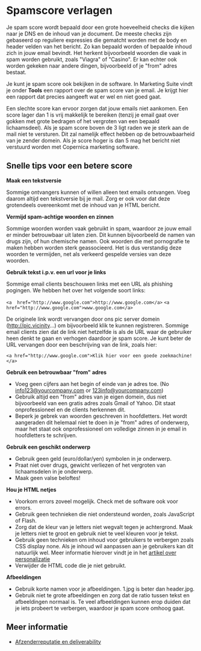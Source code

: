 # Spamscore verlagen

Je spam score wordt bepaald door een grote hoeveelheid checks die kijken 
naar je DNS en de inhoud van je document. De meeste checks zijn gebaseerd 
op reguliere expressies die gematcht worden met de body en header velden 
van het bericht. Zo kan bepaald worden of bepaalde inhoud zich in jouw 
email bevindt. Het herkent bijvoorbeeld woorden die vaak in spam worden 
gebruikt, zoals "Viagra" of "Casino". Er kan echter ook worden gekeken naar 
andere dingen, bijvoorbeeld of je "from" adres bestaat.

Je kunt je spam score ook bekijken in de software. In Marketing Suite vindt 
je onder **Tools** een rapport over de spam score van je email. Je krijgt 
hier een rapport dat precies aangeeft wat er wel en niet goed gaat.

Een slechte score kan ervoor zorgen dat jouw emails niet aankomen. Een score 
lager dan 1 is vrij makkelijk te bereiken (tenzij je email gaat over 
gokken met grote bedragen of het vergroten van een bepaald lichaamsdeel). 
Als je spam score boven de 3 ligt raden we je sterk aan de mail niet te 
versturen. Dit zal namelijk effect hebben op de betrouwbaarheid van je 
zender domein. Als je score hoger is dan 5 mag het bericht niet verstuurd 
worden met Copernica marketing software.

## Snelle tips voor een betere score

**Maak een tekstversie**

Sommige ontvangers kunnen of willen alleen text emails ontvangen. Voeg daarom 
altijd een tekstversie bij je mail. Zorg er ook voor dat deze grotendeels 
overeenkomt met de inhoud van je HTML bericht.

**Vermijd spam-achtige woorden en zinnen**

Sommige woorden worden vaak gebruikt in spam, waardoor ze jouw email er minder 
betrouwbaar uit laten zien. Dit kunnen bijvoorbeeld de namen van drugs zijn, 
of hun chemische namen. Ook woorden die met pornografie te maken hebben worden 
sterk geassocieerd. Het is dus verstandig deze woorden te vermijden, net 
als verkeerd gespelde versies van deze woorden.

**Gebruik tekst i.p.v. een url voor je links**

Sommige email clients beschouwen links met een URL als phishing pogingen. 
We hebben het over het volgende soort links:

`<a  href="http://www.google.com">http://www.google.com</a>`
`<a  href="http://www.google.com">www.google.com</a>`

De originele link wordt vervangen door ons pic server domein (http://pic.vicinity...) 
om bijvoorbeeld klik te kunnen registreren. Sommige email clients zien 
dat de link niet hetzelfde is als de URL waar de gebruiker heen denkt te 
gaan en verhogen daardoor je spam score. Je kunt beter de URL vervangen 
door een beschrijving van de link, zoals hier:

`<a href="http://www.google.com">Klik hier voor een goede zoekmachine!</a>`

**Gebruik een betrouwbaar "from" adres**

-   Voeg geen cijfers aan het begin of einde van je adres toe. (No info123@yourcompany.com or 123info@yourcompany.com)
-   Gebruik altijd een "from" adres van je eigen domein, dus niet bijvoorbeeld 
    van een gratis adres zoals Gmail of Yahoo. Dit staat onprofessioneel en 
    de clients herkennen dit.
-   Beperk je gebrek van woorden geschreven in hoofdletters. Het wordt 
    aangeraden dit helemaal niet te doen in je "from" adres of onderwerp, 
    maar het staat ook onprofessioneel om volledige zinnen in je email 
    in hoofdletters te schrijven.


**Gebruik een geschikt onderwerp**

-   Gebruik geen geld (euro/dollar/yen) symbolen in je onderwerp.
-   Praat niet over drugs, gewicht verliezen of het vergroten van lichaamsdelen in 
    je onderwerp.
-   Maak geen valse beloftes!


**Hou je HTML netjes**

-   Voorkom errors zoveel mogelijk. Check met de software ook voor errors.
-   Gebruik geen technieken die niet ondersteund worden, zoals JavaScript of 
    Flash.
-   Zorg dat de kleur van je letters niet wegvalt tegen je achtergrond. 
    Maak je letters niet te groot en gebruik niet te veel kleuren voor je 
    tekst.
-   Gebruik geen technieken om inhoud voor gebruikers te verbergen zoals 
    CSS display none. Als je inhoud wil aanpassen aan je gebruikers kan 
    dit natuurlijk wel. Meer informatie hierover vindt je in het [artikel over personalizatie](./personalization)
-   Verwijder de HTML code die je niet gebruikt.

**Afbeeldingen**

-   Gebruik korte namen voor je afbeeldingen. 1.jpg is beter dan header.jpg.
-   Gebruik niet te grote afbeeldingen en zorg dat de ratio tussen tekst en 
    afbeeldingen normaal is. Te veel afbeeldingen kunnen erop duiden dat je 
    iets probeert te verbergen, waardoor je spam score omhoog gaat.

## Meer informatie

* [Afzenderreputatie en deliverability](./sender-reputation)
